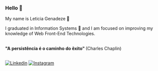 ### Hello 👋

My name is Leticia Genadeze 👧

I graduated in Information Systems 📜 and I am focused on improving my knowledge of Web Front-End Technologies.

<br>
<strong>"A persistência é o caminho do êxito" </strong> (Charles Chaplin)



##
<div>
  <a href="https://www.linkedin.com/in/leticia-lazzaretti-genadeze-40b142b6/" target="_blank"><img src="https://img.shields.io/badge/LinkedIn-0077B5?style=for-the-badge&logo=linkedin&logoColor=white" alt="Linkedin"></a>  
  <a href="https://www.instagram.com/leticiagenadeze" target="_blank"><img src="https://img.shields.io/badge/Instagram-E4405F?style=for-the-badge&logo=instagram&logoColor=white" alt="Instagram"></a>  
</div>

